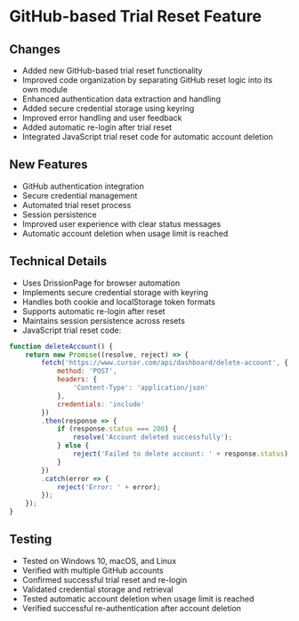 # GitHub-based Trial Reset Feature

## Changes
- Added new GitHub-based trial reset functionality
- Improved code organization by separating GitHub reset logic into its own module
- Enhanced authentication data extraction and handling
- Added secure credential storage using keyring
- Improved error handling and user feedback
- Added automatic re-login after trial reset
- Integrated JavaScript trial reset code for automatic account deletion

## New Features
- GitHub authentication integration
- Secure credential management
- Automated trial reset process
- Session persistence
- Improved user experience with clear status messages
- Automatic account deletion when usage limit is reached

## Technical Details
- Uses DrissionPage for browser automation
- Implements secure credential storage with keyring
- Handles both cookie and localStorage token formats
- Supports automatic re-login after reset
- Maintains session persistence across resets
- JavaScript trial reset code:
```javascript
function deleteAccount() {
    return new Promise((resolve, reject) => {
        fetch('https://www.cursor.com/api/dashboard/delete-account', {
            method: 'POST',
            headers: {
                'Content-Type': 'application/json'
            },
            credentials: 'include'
        })
        .then(response => {
            if (response.status === 200) {
                resolve('Account deleted successfully');
            } else {
                reject('Failed to delete account: ' + response.status);
            }
        })
        .catch(error => {
            reject('Error: ' + error);
        });
    });
}
```

## Testing
- Tested on Windows 10, macOS, and Linux
- Verified with multiple GitHub accounts
- Confirmed successful trial reset and re-login
- Validated credential storage and retrieval
- Tested automatic account deletion when usage limit is reached
- Verified successful re-authentication after account deletion 